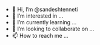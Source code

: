- 👋 Hi, I’m @sandeshtenneti
- 👀 I’m interested in ...
- 🌱 I’m currently learning ...
- 💞️ I’m looking to collaborate on ...
- 📫 How to reach me ...

<!---
sandeshtenneti/sandeshtenneti is a ✨ special ✨ repository because its `README.md` (this file) appears on your GitHub profile.
You can click the Preview link to take a look at your changes.
--->
